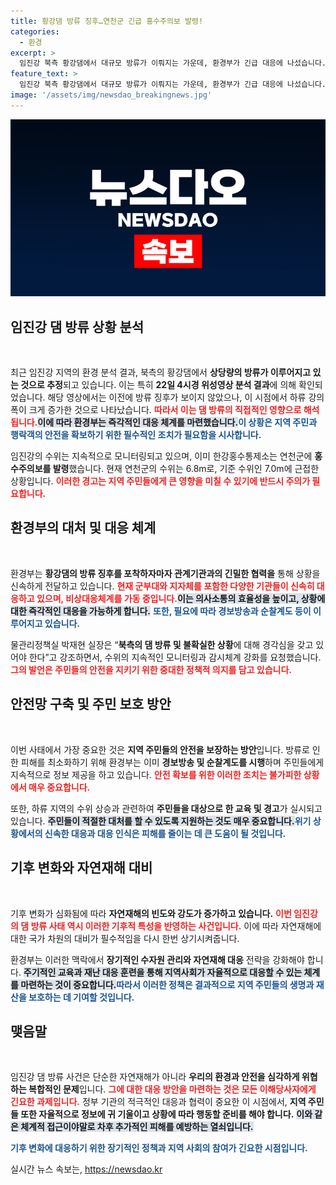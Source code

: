 ```yaml
---
title: 황강댐 방류 징후…연천군 긴급 홍수주의보 발령!
categories:
  - 환경
excerpt: >
  임진강 북측 황강댐에서 대규모 방류가 이뤄지는 가운데, 환경부가 긴급 대응에 나섰습니다. 하천 수위 상승으로 인한 홍수주의보가 발령되었으며, 주민 안전을 위한 경보 및 순찰이 진행 중입니다.
feature_text: >
  임진강 북측 황강댐에서 대규모 방류가 이뤄지는 가운데, 환경부가 긴급 대응에 나섰습니다. 하천 수위 상승으로 인한 홍수주의보가 발령되었으며, 주민 안전을 위한 경보 및 순찰이 진행 중입니다.
image: '/assets/img/newsdao_breakingnews.jpg'
---
```


<p><img src="/assets/img/newsdao_breakingnews.jpg" alt="koreaapp 속보" /></p>

<h2 data-ke-size="size26">임진강 댐 방류 상황 분석</h2>

<p data-ke-size="size16">&nbsp;</p>

<p>최근 임진강 지역의 환경 분석 결과, 북측의 황강댐에서 <strong>상당량의 방류가 이루어지고 있는 것으로 추정</strong>되고 있습니다. 이는 특히 <strong>22일 4시경 위성영상 분석 결과</strong>에 의해 확인되었습니다. 해당 영상에서는 이전에 방류 징후가 보이지 않았으나, 이 시점에서 하류 강의 폭이 크게 증가한 것으로 나타났습니다. <b><span style="color: #ee2323;">따라서 이는 댐 방류의 직접적인 영향으로 해석됩니다.</span></b><b><span style="background-color: #21538527;">이에 따라 환경부는 즉각적인 대응 체계를 마련했습니다.</span></b><b><span style="color: #1a5490;">이 상황은 지역 주민과 행락객의 안전을 확보하기 위한 필수적인 조치가 필요함을 시사합니다.</span></b></p>

<p>임진강의 수위는 지속적으로 모니터링되고 있으며, 이미 한강홍수통제소는 연천군에 <strong>홍수주의보를 발령</strong>했습니다. 현재 연천군의 수위는 6.8m로, 기준 수위인 7.0m에 근접한 상황입니다. <b><span style="color: #ee2323;">이러한 경고는 지역 주민들에게 큰 영향을 미칠 수 있기에 반드시 주의가 필요합니다.</span></b></p>

<h2 data-ke-size="size26">환경부의 대처 및 대응 체계</h2>

<p data-ke-size="size16">&nbsp;</p>

<p>환경부는 <strong>황강댐의 방류 징후를 포착하자마자 관계기관과의 긴밀한 협력을</strong> 통해 상황을 신속하게 전달하고 있습니다. <b><span style="color: #ee2323;">현재 군부대와 지자체를 포함한 다양한 기관들이 신속히 대응하고 있으며, 비상대응체계를 가동 중입니다.</span></b><b><span style="background-color: #21538527;">이는 의사소통의 효율성을 높이고, 상황에 대한 즉각적인 대응을 가능하게 합니다.</span></b> <b><span style="color: #1a5490;">또한, 필요에 따라 경보방송과 순찰계도 등이 이루어지고 있습니다.</span></b></p>

<p>물관리정책실 박재현 실장은 “<strong>북측의 댐 방류 및 불확실한 상황</strong>에 대해 경각심을 갖고 있어야 한다”고 강조하면서, 수위의 지속적인 모니터링과 감시체계 강화를 요청했습니다. <b><span style="color: #ee2323;">그의 발언은 주민들의 안전을 지키기 위한 중대한 정책적 의지를 담고 있습니다.</span></b></p>

<h2 data-ke-size="size26">안전망 구축 및 주민 보호 방안</h2>

<p data-ke-size="size16">&nbsp;</p>

<p>이번 사태에서 가장 중요한 것은 <strong>지역 주민들의 안전을 보장하는 방안</strong>입니다. 방류로 인한 피해를 최소화하기 위해 환경부는 이미 <strong>경보방송 및 순찰계도를 시행</strong>하며 주민들에게 지속적으로 정보 제공을 하고 있습니다. <b><span style="color: #ee2323;">안전 확보를 위한 이러한 조치는 불가피한 상황에서 매우 중요합니다.</span></b></p>

<p>또한, 하류 지역의 수위 상승과 관련하여 <strong>주민들을 대상으로 한 교육 및 경고</strong>가 실시되고 있습니다. <b><span style="background-color: #21538527;">주민들이 적절한 대처를 할 수 있도록 지원하는 것도 매우 중요합니다.</span></b><b><span style="color: #1a5490;">위기 상황에서의 신속한 대응과 대응 인식은 피해를 줄이는 데 큰 도움이 될 것입니다.</span></b></p>

<h2 data-ke-size="size26">기후 변화와 자연재해 대비</h2>

<p data-ke-size="size16">&nbsp;</p>

<p>기후 변화가 심화됨에 따라 <strong>자연재해의 빈도와 강도가 증가하고 있습니다.</strong> <b><span style="color: #ee2323;">이번 임진강의 댐 방류 사태 역시 이러한 기후적 특성을 반영하는 사건입니다.</span></b> 이에 따라 자연재해에 대한 국가 차원의 대비가 필수적임을 다시 한번 상기시켜줍니다.</p>

<p>환경부는 이러한 맥락에서 <strong>장기적인 수자원 관리와 자연재해 대응</strong> 전략을 강화해야 합니다. <b><span style="background-color: #21538527;">주기적인 교육과 재난 대응 훈련을 통해 지역사회가 자율적으로 대응할 수 있는 체계를 마련하는 것이 중요합니다.</span></b><b><span style="color: #1a5490;">따라서 이러한 정책은 결과적으로 지역 주민들의 생명과 재산을 보호하는 데 기여할 것입니다.</span></b></p>

<h2 data-ke-size="size26">맺음말</h2>

<p data-ke-size="size16">&nbsp;</p>

<p>임진강 댐 방류 사건은 단순한 자연재해가 아니라 <strong>우리의 환경과 안전을 심각하게 위협하는 복합적인 문제</strong>입니다. <b><span style="color: #ee2323;">그에 대한 대응 방안을 마련하는 것은 모든 이해당사자에게 긴요한 과제입니다.</span></b> 정부 기관의 적극적인 대응과 협력이 중요한 이 시점에서, <strong>지역 주민들 또한 자율적으로 정보에 귀 기울이고 상황에 따라 행동할 준비를 해야 합니다.</strong> <b><span style="background-color: #21538527;">이와 같은 체계적 접근이야말로 차후 추가적인 피해를 예방하는 열쇠입니다.</span></b> </p>

<p><b><span style="color: #1a5490;">기후 변화에 대응하기 위한 장기적인 정책과 지역 사회의 참여가 긴요한 시점입니다.</span></b></p>
실시간 뉴스 속보는, <a href="https://newsdao.kr" rel="dofollow">https://newsdao.kr</a>


